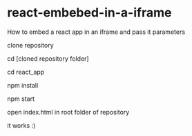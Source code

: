 # react-embebed-in-a-iframe
How to embed a react app in an iframe and pass it parameters

clone repository 

cd  [cloned repository folder]

cd react_app

npm install

npm start

open index.html in root folder of repository

it works :)


